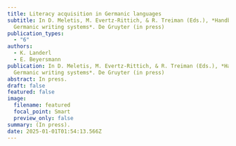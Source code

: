 ```yaml
---
title: Literacy acquisition in Germanic languages
subtitle: In D. Meletis, M. Evertz-Rittich, & R. Treiman (Eds.), *Handbook of
  Germanic writing systems*. De Gruyter (in press)
publication_types:
  - "6"
authors:
  - K. Landerl
  - E. Beyersmann
publication: In D. Meletis, M. Evertz-Rittich, & R. Treiman (Eds.), *Handbook of
  Germanic writing systems*. De Gruyter (in press)
abstract: In press.
draft: false
featured: false
image:
  filename: featured
  focal_point: Smart
  preview_only: false
summary: (In press).
date: 2025-01-01T01:54:13.566Z
---
```

